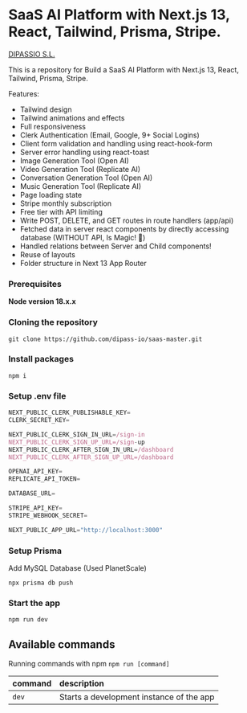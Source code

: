 # SaaS AI Platform with Next.js 13, React, Tailwind, Prisma, Stripe. 

[DIPASSIO S.L.](https://github.com/dipass-io/SaaS-Stack/blob/main/public/images/rhinologo-BLACK.svg)



This is a repository for Build a SaaS AI Platform with Next.js 13, React, Tailwind, Prisma, Stripe.


Features:

- Tailwind design
- Tailwind animations and effects
- Full responsiveness
- Clerk Authentication (Email, Google, 9+ Social Logins)
- Client form validation and handling using react-hook-form
- Server error handling using react-toast
- Image Generation Tool (Open AI)
- Video Generation Tool (Replicate AI)
- Conversation Generation Tool (Open AI)
- Music Generation Tool (Replicate AI)
- Page loading state
- Stripe monthly subscription
- Free tier with API limiting
- Write POST, DELETE, and GET routes in route handlers (app/api)
- Fetched data in server react components by directly accessing database (WITHOUT API, Is Magic! 🦄)
- Handled relations between Server and Child components!
- Reuse of layouts
- Folder structure in Next 13 App Router

### Prerequisites

**Node version 18.x.x**

### Cloning the repository

```shell
git clone https://github.com/dipass-io/saas-master.git
```

### Install packages

```shell
npm i
```

### Setup .env file


```js
NEXT_PUBLIC_CLERK_PUBLISHABLE_KEY=
CLERK_SECRET_KEY=

NEXT_PUBLIC_CLERK_SIGN_IN_URL=/sign-in
NEXT_PUBLIC_CLERK_SIGN_UP_URL=/sign-up
NEXT_PUBLIC_CLERK_AFTER_SIGN_IN_URL=/dashboard
NEXT_PUBLIC_CLERK_AFTER_SIGN_UP_URL=/dashboard

OPENAI_API_KEY=
REPLICATE_API_TOKEN=

DATABASE_URL=

STRIPE_API_KEY=
STRIPE_WEBHOOK_SECRET=

NEXT_PUBLIC_APP_URL="http://localhost:3000"
```

### Setup Prisma

Add MySQL Database (Used PlanetScale)

```shell
npx prisma db push

```

### Start the app

```shell
npm run dev
```

## Available commands

Running commands with npm `npm run [command]`

| command         | description                              |
| :-------------- | :--------------------------------------- |
| `dev`           | Starts a development instance of the app |
